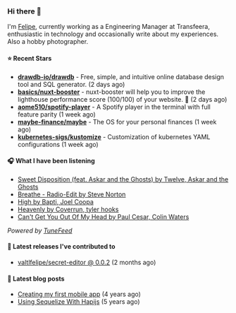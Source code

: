 ### Hi there 👋

I'm [Felipe](https://felipevm.com), currently working as a Engineering Manager at Transfeera, enthusiastic in technology and occasionally write about my experiences. Also a hobby photographer.

#### ⭐ Recent Stars
- **[drawdb-io/drawdb](https://github.com/drawdb-io/drawdb)** - Free, simple, and intuitive online database design tool and SQL generator. (2 days ago)
- **[basics/nuxt-booster](https://github.com/basics/nuxt-booster)** - nuxt-booster will help you to improve the lighthouse performance score (100/100) of your website. 🚀 (2 days ago)
- **[aome510/spotify-player](https://github.com/aome510/spotify-player)** - A Spotify player in the terminal with full feature parity (1 week ago)
- **[maybe-finance/maybe](https://github.com/maybe-finance/maybe)** - The OS for your personal finances (1 week ago)
- **[kubernetes-sigs/kustomize](https://github.com/kubernetes-sigs/kustomize)** - Customization of kubernetes YAML configurations (1 week ago)

#### 🎧 What I have been listening
- [Sweet Disposition (feat. Askar and the Ghosts) by Twelve, Askar and the Ghosts](https://open.spotify.com/track/6bXs3vBEQrnUEGxro4DbF3)
- [Breathe - Radio-Edit by Steve Norton](https://open.spotify.com/track/2Ns6uVPjspJd6fu1OZDvh8)
- [High by Bapti, Joel Coopa](https://open.spotify.com/track/26R0JBH2fV4GLcraALwxGo)
- [Heavenly by Coverrun, tyler hooks](https://open.spotify.com/track/3WE1wb4se82RtTLKTXestN)
- [Can&#39;t Get You Out Of My Head by Paul Cesar, Colin Waters](https://open.spotify.com/track/3DL2iO0TRGGRQm5OUGaM9Z)

_Powered by [TuneFeed](https://tunefeed.app?ref=valtlfelipe-gh-profile)_ 

#### 🚀 Latest releases I've contributed to


- [valtlfelipe/secret-editor @ 0.0.2](https://github.com/valtlfelipe/secret-editor/releases/tag/0.0.2) (2 months ago)

#### 📄 Latest blog posts
- [Creating my first mobile app](https://felipevm.com/posts/creating-my-first-mobile-app/) (4 years ago)
- [Using Sequelize With Hapijs](https://felipevm.com/posts/using-sequelize-with-hapijs/) (5 years ago)
